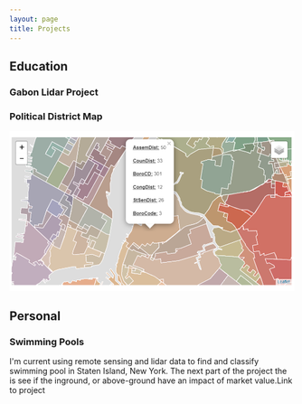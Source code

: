 ```yaml
---
layout: page
title: Projects
---
```


## Education 

### Gabon Lidar Project 

### Political District Map
![](https://github.com/bobabugel/BobAbugel/blob/main/img/Political_District_Map.PNG)
## Personal 

### Swimming Pools 

I'm current using remote sensing and lidar data to find and classify swimming pool in Staten Island, New York. The next part of the project the is see if the inground, or above-ground have an impact of market value.Link to project
